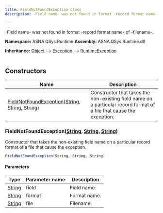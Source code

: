 ```yaml
---
title: FieldNotFoundException class
description: -Field name- was not found in format -record format name- of -filename-.

---
```


-Field name- was not found in format -record format name- of -filename-.

**Namespace:** ASNA.QSys.Runtime
**Assembly:** ASNA.QSys.Runtime.dll

**Inheritance:** [Object](https://docs.microsoft.com/en-us/dotnet/api/system.object) --> [Exception](https://docs.microsoft.com/en-us/dotnet/api/system.exception) --> [RuntimeException](/reference/runtime/qsys-runtime/runtime-exception.html)
<br>
<br>

## Constructors

| Name | Description |
| --- | --- |
| [FieldNotFoundException](#fieldnotfoundexceptionstring-string-string)([String](https://docs.microsoft.com/en-us/dotnet/api/system.string), [String](https://docs.microsoft.com/en-us/dotnet/api/system.string), [String](https://docs.microsoft.com/en-us/dotnet/api/system.string)) | Constructor that takes the non-existing field name on a particular record format of a file that cause the exception.

### FieldNotFoundException([String](https://docs.microsoft.com/en-us/dotnet/api/system.string), [String](https://docs.microsoft.com/en-us/dotnet/api/system.string), [String](https://docs.microsoft.com/en-us/dotnet/api/system.string))

Constructor that takes the non-existing field name on a particular record format of a file that cause the exception.

```cs
FieldNotFoundException(String, String, String)
```

#### Parameters

| Type | Parameter name | Description
| --- | --- | ---
| [String](https://docs.microsoft.com/en-us/dotnet/api/system.string) | field | Field name.
| [String](https://docs.microsoft.com/en-us/dotnet/api/system.string) | format | Format name.
| [String](https://docs.microsoft.com/en-us/dotnet/api/system.string) | file | Filename.
